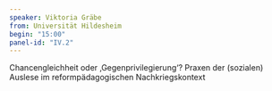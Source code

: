 ```yaml
---
speaker: Viktoria Gräbe
from: Universität Hildesheim
begin: "15:00"
panel-id: "IV.2"
---
```


Chancengleichheit oder ‚Gegenprivilegierung‘? Praxen der (sozialen) Auslese im reformpädagogischen Nachkriegskontext